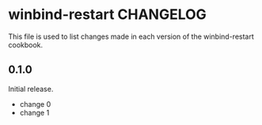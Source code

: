 # winbind-restart CHANGELOG

This file is used to list changes made in each version of the winbind-restart cookbook.

## 0.1.0

Initial release.

- change 0
- change 1
